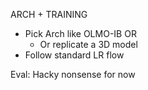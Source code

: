 ARCH + TRAINING
- Pick Arch like OLMO-IB
  OR
  - Or replicate a 3D model
- Follow standard LR flow

Eval:
  Hacky nonsense for now